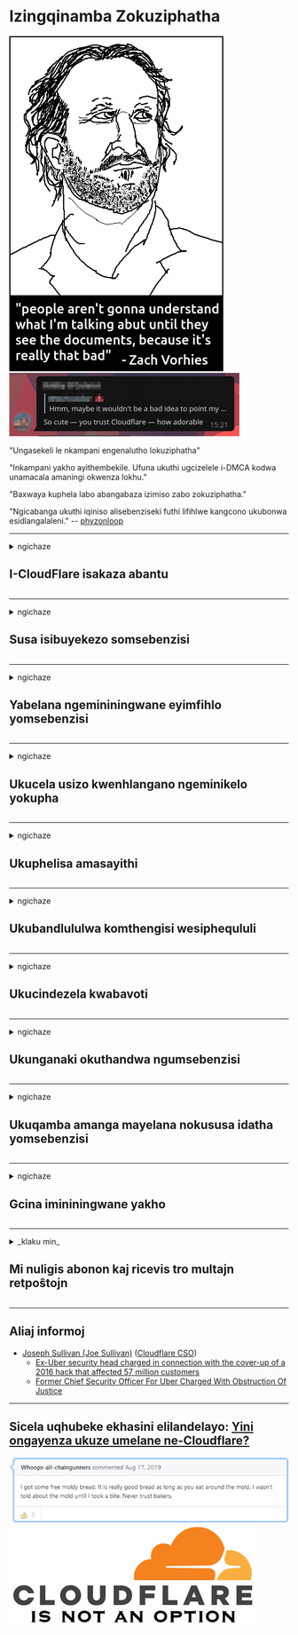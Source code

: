 # Izingqinamba Zokuziphatha

![](../image/itsreallythatbad.jpg)
![](../image/telegram/c81238387627b4bfd3dcd60f56d41626.jpg)

"Ungasekeli le nkampani engenalutho lokuziphatha"

"Inkampani yakho ayithembekile. Ufuna ukuthi ugcizelele i-DMCA kodwa unamacala amaningi okwenza lokhu."

"Baxwaya kuphela labo abangabaza izimiso zabo zokuziphatha."

"Ngicabanga ukuthi iqiniso alisebenziseki futhi lifihlwe kangcono ukubonwa esidlangalaleni."  -- [phyzonloop](https://twitter.com/phyzonloop)


---


<details>
<summary>ngichaze

## I-CloudFlare isakaza abantu
</summary>


I-Cloudflare ithumela ama-imeyili ogaxekile kubasebenzisi abangasebenzisi i-Cloudflare.

- Thumela ama-imeyili kuphela ababhalisile abangene
- Lapho umsebenzisi ethi "yeka", bese uyeka ukuthumela i-imeyili

Kulula kanjalo. Kepha iCloudflare ayinendaba.
UCloudflare uthe ukusebenzisa insizakalo yabo kungamisa bonke abaxosha noma abahlaseli.
Singayimisa kanjani iCloudflare ngaphandle kokusebenzisa iCloudflare?


| 🖼 | 🖼 |
| --- | --- |
| ![](../image/cfspam01.jpg) | ![](../image/cfspam03.jpg) |
| ![](../image/cfspam02.jpg) | ![](../image/cfspambrittany.jpg)<br>![](../image/cfspamtwtr.jpg) |

</details>

---

<details>
<summary>ngichaze

## Susa isibuyekezo somsebenzisi
</summary>


Ukubuyekezwa okungalungile kwe-Cloudflare censor.
Uma uthumela umbhalo we-anti-Cloudflare ku-Twitter, unethuba lokuthola impendulo evela kwisisebenzi seCloudflare ngomyalezo othi "Cha, akuwona".
Uma uthumela isibuyekezo esingesihle kunoma isiphi isayithi lokubuyekezwa, bazozama ukusingena.


| 🖼 | 🖼 |
| --- | --- |
| ![](../image/cfcenrev_01.jpg)<br>![](../image/cfcenrev_02.jpg) | ![](../image/cfcenrev_03.jpg) |

</details>

---

<details>
<summary>ngichaze

## Yabelana ngemininingwane eyimfihlo yomsebenzisi
</summary>


I-Cloudflare inenkinga enkulu yokuhlukunyezwa.
I-Cloudflare ihlanganyela imininingwane yomuntu yalabo abakhalaza ngezindawo ezisingathiwe.
Kwesinye isikhathi bayakucela ukuthi unikeze umazisi wakho wangempela.
Uma ungafuni ukuhlukunyezwa, ukuhlaselwa, ukushintshwa noma ukubulawa, kungcono uhlale kude namawebhusayithi we-Cloudflared.


| 🖼 | 🖼 |
| --- | --- |
| ![](../image/cfdox_what.jpg) | ![](../image/cfdox_swat.jpg) |
| ![](../image/cfdox_kill.jpg) | ![](../image/cfdox_threat.jpg) |
| ![](../image/cfdox_dox.jpg) | ![](../image/cfdox_ex1.jpg) |
| ![](../image/cfabuseform.jpg) | ![](../image/cfdox_ex2.jpg) |

</details>

---

<details>
<summary>ngichaze

## Ukucela usizo kwenhlangano ngeminikelo yokupha
</summary>


I-CloudFlare icela iminikelo yokupha.
Kuyamangaza impela ukuthi inkampani yaseMelika icele izinhlangano ezinikela ngezinhlangano ezingenzi inzuzo ezinezimbangela ezinhle.
Uma uthanda ukuvimba abantu noma ukuchitha isikhathi sabanye abantu, ungahle ufune uku-oda ezinye iziza zabasebenzi be-Cloudflare.


![](../image/cfdonate.jpg)

</details>

---

<details>
<summary>ngichaze

## Ukuphelisa amasayithi
</summary>


Uyokwenzenjani uma isiza sakho sehla ngokungazelelwe?
Kunemibiko yokuthi iCloudflare isusa ukucushwa komsebenzisi noma inkonzo yokumisa ngaphandle kwesixwayiso, buthule.
Siphakamisa ukuthi uthole umhlinzeki ongcono.

![](../image/cftmnt.jpg)

</details>

---

<details>
<summary>ngichaze

## Ukubandlululwa komthengisi wesiphequluli
</summary>


I-CloudFlare inikela ukuphathwa okukhethekile kulabo abasebenzisa iFirefox ngenkathi inikela ukuphathwa okunenzondo kubasebenzisi be-non-Tor-Browser ngaphezulu kweTor.
Abasebenzisi be-Tor abenqaba ilungelo lokukhipha i-javascript engeyona mahhala nabo bathola ukuphathwa ngonya.
Lokhu kungalingani kokufinyelela ukuhlukunyezwa kokungathathi hlangothi nokusebenzisa kabi amandla.

![](../image/browdifftbcx.gif)

- Kwesobunxele: Isiphequluli seTor, kwesokudla: i-Chrome. Ikheli elifanayo le-IP.

![](../image/browserdiff.jpg)

- Kwesobunxele: I-Tor Browser Javascript Ikhubazekile, Ikhukhi Inikwe amandla
- Kwesokudla: I-Chrome Javascript Inikwe amandla, Ikhukhi Ikhutshaziwe

![](../image/cfsiryoublocked.jpg)

- I-QuteBrowser (isiphequluli esincane) ngaphandle kweTor (Clearnet IP)

| ***Isiphequluli*** | ***Ukuthola ukwelashwa*** |
| --- | --- |
| Tor Browser (I-Javascript inikwe amandla) | ukufinyelela kuvunyelwe |
| Firefox (I-Javascript inikwe amandla) | ukufinyelela kunciphisiwe |
| Chromium (I-Javascript inikwe amandla) | ukufinyelela kunciphisiwe |
| Chromium or Firefox (IJavascript ikhutshaziwe) | ukufinyelela kuvinjelwe |
| Chromium or Firefox (Ikhukhi ikhutshaziwe) | ukufinyelela kuvinjelwe |
| QuteBrowser | ukufinyelela kuvinjelwe |
| lynx | ukufinyelela kuvinjelwe |
| w3m | ukufinyelela kuvinjelwe |
| wget | ukufinyelela kuvinjelwe |


Yini ungasebenzisi inkinobho yomsindo ukuxazulula inselele elula?

Yebo, kunenkinobho yomsindo, kepha ayisebenzi njalo ngeTor.
Uzowuthola lo mlayezo uma uwuchofoza:

```
Zama futhi emuva kwesikhathi
Ikhompyutha noma inethiwekhi yakho kungenzeka ithumele imibuzo ezenzakalelayo.
Ukuvikela abasebenzisi bethu, asikwazi ukucubungula isicelo sakho manje.
Ngemininingwane engaphezulu vakashela ikhasi lethu losizo
```

</details>

---

<details>
<summary>ngichaze

## Ukucindezela kwabavoti
</summary>


Abavoti emazweni aseMelika babhalisela ukuvota ekugcineni ngokusebenzisa iwebhusayithi kanobhala wombuso esifundeni abahlala kuso.
Amahhovisi kanobhala wombuso alawulwa yiRiphabhlikhi enza umsebenzi wokucindezela abavotayo ngokufaka isicelo sokweyisa iwebhusayithi kanobhala wombuso nge-Cloudflare.
Ukuphathwa ngesihluku kwe-Cloudflare yabasebenzisi be-Tor, isikhundla sayo se-MITM njengendawo ebaluleke kakhulu yokubhekwa komhlaba wonke, kanye nendima yayo eyonakalisayo jikelele yenza labo abafuna ukuvota bangabaze ukubhalisa.
Imigwaqo ikakhulukazi ivame ukwamukela ubumfihlo.
Amafomu okubhalisela ukuvota aqoqa imininingwane ebucayi mayelana nokuncika kwabavoti kwezombusazwe, ikheli lakhe lendawo, inombolo yokuphepha komphakathi nosuku lokuzalwa.
Amazwe amaningi enza kuphela isethi yaphansi yalolo lwazi etholakala esidlangalaleni, kodwa iCloudflare ibona lonke lolo lwazi lapho othile ebhalisa ukuvota.

Qaphela ukuthi ukubhaliswa kwamaphepha akuvimbi i-Cloudflare ngoba unobhala wabasebenzi abangene ekutholeni imininingwane yedatha bazosebenzisa iwebhusayithi ye-Cloudflare ukufaka idatha.

| 🖼 | 🖼 |
| --- | --- |
| ![](../image/cfvotm_01.jpg) | ![](../image/cfvotm_02.jpg) |

- I-Change.org iwebhusayithi eyaziwayo yokuqoqa amavoti bese ithatha izinyathelo.
“abantu yonke indawo baqala imikhankaso, bahlanganisa abasekeli, futhi basebenze nabenzi bezinqumo ukushayela izixazululo.”
Ngeshwa, abantu abaningi abakwazi ukubuka i-windows.org nhlobo ngenxa yokuhlunga ngesihluku kwe-Cloudflare.
Bavinjelwe ukuthi basayine isikhalazo, ngakho-ke bababeke eceleni kwinqubo yentando yeningi.
Kusetshenziswa enye ipulatifomu engafakwanga njenge-OpenPback kusiza ukulungisa inkinga.

| 🖼 | 🖼 |
| --- | --- |
| ![](../image/changeorgasn.jpg) | ![](../image/changeorgtor.jpg) |

- "I-Athenian Project" ye-Cloudflare inikela ngamazinga webhizinisi wokuvikela mahhala kumawebhusayithi okhetho asekhaya nawasekhaya.
Bathe "izifunda zabo zingafinyelela ulwazi lokhetho nokubhaliswa kwabavoti" kepha lokhu kungamanga ngoba abantu abaningi abakwazi nje ukubheka isiza nhlobo.

</details>

---

<details>
<summary>ngichaze

## Ukunganaki okuthandwa ngumsebenzisi
</summary>


Uma ukhetha ukuphuma okuthile, ulindele ukuthi ungatholi i-imeyili ngakho.
I-Cloudflare ayinaki okuthandwa ngumsebenzisi futhi yabelana ngemininingwane nezinhlangano zezinkampani zangaphandle ngaphandle kwemvume yekhasimende.
Uma usebenzisa uhlelo lwabo lwamahhala, kwesinye isikhathi bakuthumela i-imeyili becela ukuthenga okubhaliselwe njalo ngenyanga.

![](../image/cfviopl_tp.jpg)

</details>

---

<details>
<summary>ngichaze

## Ukuqamba amanga mayelana nokususa idatha yomsebenzisi
</summary>


Ngokusho kwale bhulogi lekhasimende le-Cloudflare, iCloudflare iqamba amanga mayelana nokususa ama-akhawunti.
Namuhla, izinkampani eziningi zigcina idatha yakho ngemuva kokuthi uvale noma ususe i-akhawunti yakho.
Izinkampani eziningi ezinhle ziyasho ngakho ngenqubomgomo yazo yobumfihlo.
I-Cloudflare? Cha.

```
2019-08-05 I-CloudFlare ingithumele isiqinisekiso sokuthi bazoyisusa i-akhawunti yami.
2019-10-02 Ngithole i-imeyili evela ku-CloudFlare "ngoba ngiyikhasimende"
```

UClifflare ubengazi ngegama elithi "susa".
Uma ikhishwe ngempela, kungani leli khasimende langaphambili lithole i-imeyili?
Ubuye waveza nokuthi nenqubomgomo yobumfihlo ye-Cloudflare ayisho lutho ngayo.

```
Umgomo wabo omusha wobumfihlo awasho lutho ngokugcina idatha unyaka.
```

![](../image/cfviopl_notdel.jpg)

Ungayethemba kanjani iCloudflare uma inqubomgomo yabo yobumfihlo iyi-LIE?

</details>

---

<details>
<summary>ngichaze

## Gcina imininingwane yakho
</summary>


Ukususa i-akhawunti ye-Cloudflare kuyizinga elinzima.

```
Hambisa ithikithi lokusekelwa usebenzisa isigaba se- "Akhawunti",
futhi ucele ukususwa kwe-akhawunti emzimbeni womlayezo.
Akumele ube nezizinda noma amakhadi wesikweletu afakwe kwi-akhawunti yakho ngaphambi kokucela ukusulwa.
```

Uzothola le imeyili yokuqinisekisa.

![](../image/cf_deleteandkeep.jpg)

"Sesiqalile ukucubungula isicelo sakho sokususa" kepha "Sizoqhubeka nokugcina imininingwane yakho".

Ungakwazi "ukwethemba" lokhu?

</details>

---

<details>
<summary>_klaku min_

## Mi nuligis abonon kaj ricevis tro multajn retpoŝtojn
</summary>


La uzanto nuligis sian 'Cloudflare stream' abonon kaj li ricevas retpoŝtajn memorigilojn ĉiutage por rememorigi lin pri nuligita abono.
Ne estas malaprobita butono. Kiel vi ĉesas ĉi tiun frenezon?

![](../image/barrageemailcancelsubscription.jpg)

Cloudflare diris al ĉi tiu uzanto kontakti subtenteamo kaj peti ĉiujn viajn enhavojn forigi.

- [t](https://web.archive.org/web/20210412165334/https://twitter.com/JohnHaldson/status/1381651569247088650)

</details>

---

## Aliaj informoj

- [Joseph Sullivan (Joe Sullivan)](../cloudflare_inc/cloudflare_members.md) ([Cloudflare CSO](https://twitter.com/eastdakota/status/1296522269313785862))
  - [Ex-Uber security head charged in connection with the cover-up of a 2016 hack that affected 57 million customers](https://www.businessinsider.com/uber-data-hack-security-head-joe-sullivan-charged-cover-up-2020-8)
  - [Former Chief Security Officer For Uber Charged With Obstruction Of Justice](https://www.justice.gov/usao-ndca/pr/former-chief-security-officer-uber-charged-obstruction-justice)


---

## Sicela uqhubeke ekhasini elilandelayo:   [Yini ongayenza ukuze umelane ne-Cloudflare?](zu.action.md)

![](../image/freemoldybread.jpg)
![](../image/cfisnotanoption.jpg)
